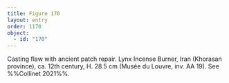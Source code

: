 ```yaml
---
title: Figure 170
layout: entry
order: 1170
object:
  - id: "170"
---
```


Casting flaw with ancient patch repair. Lynx Incense Burner, Iran (Khorasan province), ca. 12th century, H. 28.5 cm (Musée du Louvre, inv. AA 19). See %%Collinet 2021%%.
